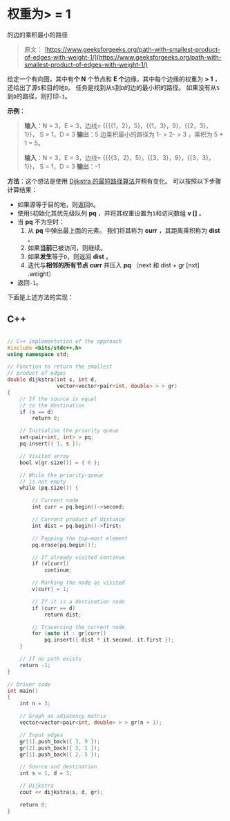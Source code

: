 # 权重为> = 1

的边的乘积最小的路径

> 原文： [https://www.geeksforgeeks.org/path-with-smallest-product-of-edges-with-weight-1/](https://www.geeksforgeeks.org/path-with-smallest-product-of-edges-with-weight-1/)

给定一个有向图，其中有**个 N** 个节点和 **E 个**边缘，其中每个边缘的权重为 **> 1** ，还给出了源`S`和目的地`D`。 任务是找到从`S`到`D`的边的最小积的路径。 如果没有从`S`到`D`的路径，则打印`-1`。

**示例**：

> **输入**：N = 3，E = 3，边线= {{{{1，2}，5}，{{1，3}，9}，{{2，3}，1}}， S = 1，D = 3
> **输出**：5
> 边乘积最小的路径为 1- > 2- > 3
> ，乘积为 5 * 1 = 5。
> 
> **输入**：N = 3，E = 3，边线= {{{{3，2}，5}，{{3，3}，9}，{{3，3}，1}}， S = 1，D = 3
> **输出**：-1

**方法**：这个想法是使用 [Dijkstra 的最短路径算法](https://www.geeksforgeeks.org/dijkstras-shortest-path-algorithm-greedy-algo-7/)并稍有变化。
可以按照以下步骤计算结果：

*   如果源等于目的地，则返回`0`。
*   使用`S`初始化其优先级队列 **pq** ，并将其权重设置为`1`和访问数组 **v []** 。
*   当 **pq** 不为空时：
    1.  从 **pq** 中弹出最上面的元素。 我们将其称为 **curr** ，其距离乘积称为 **dist** 。
    2.  如果**当前**已被访问，则继续。
    3.  如果**发生**等于`D`，则返回 **dist** 。
    4.  迭代与**相邻的所有节点 curr** 并压入 **pq** （next 和 dist + gr [nxt] .weight）
*   返回`-1`。

下面是上述方法的实现：

## C++

```cpp

// C++ implementation of the approach 
#include <bits/stdc++.h> 
using namespace std; 

// Function to return the smallest 
// product of edges 
double dijkstra(int s, int d, 
                vector<vector<pair<int, double> > > gr) 
{ 
    // If the source is equal 
    // to the destination 
    if (s == d) 
        return 0; 

    // Initialise the priority queue 
    set<pair<int, int> > pq; 
    pq.insert({ 1, s }); 

    // Visited array 
    bool v[gr.size()] = { 0 }; 

    // While the priority-queue 
    // is not empty 
    while (pq.size()) { 

        // Current node 
        int curr = pq.begin()->second; 

        // Current product of distance 
        int dist = pq.begin()->first; 

        // Popping the top-most element 
        pq.erase(pq.begin()); 

        // If already visited continue 
        if (v[curr]) 
            continue; 

        // Marking the node as visited 
        v[curr] = 1; 

        // If it is a destination node 
        if (curr == d) 
            return dist; 

        // Traversing the current node 
        for (auto it : gr[curr]) 
            pq.insert({ dist * it.second, it.first }); 
    } 

    // If no path exists 
    return -1; 
} 

// Driver code 
int main() 
{ 
    int n = 3; 

    // Graph as adjacency matrix 
    vector<vector<pair<int, double> > > gr(n + 1); 

    // Input edges 
    gr[1].push_back({ 3, 9 }); 
    gr[2].push_back({ 3, 1 }); 
    gr[1].push_back({ 2, 5 }); 

    // Source and destination 
    int s = 1, d = 3; 

    // Dijkstra 
    cout << dijkstra(s, d, gr); 

    return 0; 
} 

```